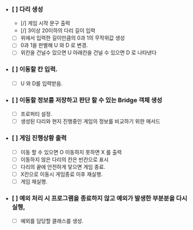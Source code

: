 - ### [ ] 다리 생성

  - [/] 게임 시작 문구 출력
  - [/] 3이상 20이하의 다리 길이 입력
  - [ ] 위에서 입력한 길이만큼의 0과 1의 무작위값 생성
  - [ ] 0과 1을 판별해 U 와 D 로 변경.
  - [ ] 위칸을 건널수 있으면 U 아래칸을 건널 수 있으면 D 로 나타낸다

- ### [ ] 이동할 칸 입력.

  - [ ] U 와 D를 입력받음.

- ### [ ] 이동할 정보를 저장하고 판단 할 수 있는 Bridge 객체 생성

  - [ ] 프로퍼티 설정.
  - [ ] 생성된 다리와 현지 진행중인 게임의 정보를 비교하기 위한 매서드

- ### [ ] 게임 진행상황 출력

  - [ ] 이동 할 수 있으면 O 이동하지 못하면 X 를 출력
  - [ ] 이동하지 않은 다리의 칸은 빈칸으로 표시
  - [ ] 다리의 끝에 안전하게 닿으면 게임 종료.
  - [ ] X칸으로 이동시 게임종료 이후 재실행.
  - [ ] 게임 재실행.

- ### [ ] 예외 처리 시 프로그램을 종료하지 않고 예외가 발생한 부분분을 다시 실행,
  - [ ] 예외를 담당할 클래스를 생성.
